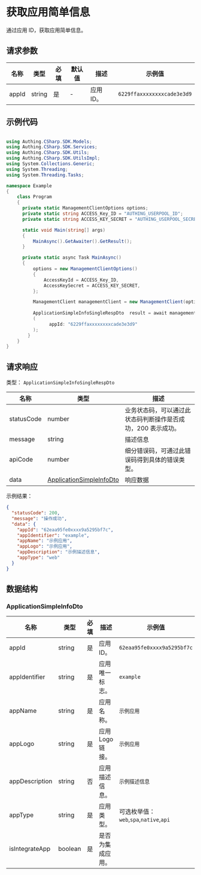 # 获取应用简单信息

<!--
  警告⚠️：
  不要直接修改该文档，
  https://github.com/Authing/authing-docs-factory
  使用该项目进行生成
-->

<LastUpdated />

通过应用 ID，获取应用简单信息。

## 请求参数

| 名称 | 类型 | 必填 | 默认值 | 描述 | 示例值 |
| ---- | ---- | ---- | ---- | ---- | ---- |
| appId | string  | 是 | - | 应用 ID。  | `6229ffaxxxxxxxxcade3e3d9` |


## 示例代码

```csharp

using Authing.CSharp.SDK.Models;
using Authing.CSharp.SDK.Services;
using Authing.CSharp.SDK.Utils;
using Authing.CSharp.SDK.UtilsImpl;
using System.Collections.Generic;
using System.Threading;
using System.Threading.Tasks;

namespace Example
{
    class Program
    {
      private static ManagementClientOptions options;
      private static string ACCESS_Key_ID = "AUTHING_USERPOOL_ID";
      private static string ACCESS_KEY_SECRET = "AUTHING_USERPOOL_SECRET";

      static void Main(string[] args)
      {
          MainAsync().GetAwaiter().GetResult();
      }

      private static async Task MainAsync()
      {
          options = new ManagementClientOptions()
          {
              AccessKeyId = ACCESS_Key_ID,
              AccessKeySecret = ACCESS_KEY_SECRET,
          };

          ManagementClient managementClient = new ManagementClient(options);
        
          ApplicationSimpleInfoSingleRespDto  result = await managementClient.GetApplicationSimpleInfo
          (             
                appId: "6229ffaxxxxxxxxcade3e3d9"
          );
        }
    }
}

```



## 请求响应

类型： `ApplicationSimpleInfoSingleRespDto`

| 名称 | 类型 | 描述 |
| ---- | ---- | ---- |
| statusCode | number | 业务状态码，可以通过此状态码判断操作是否成功，200 表示成功。 |
| message | string | 描述信息 |
| apiCode | number | 细分错误码，可通过此错误码得到具体的错误类型。 |
| data | <a href="#ApplicationSimpleInfoDto">ApplicationSimpleInfoDto</a> | 响应数据 |



示例结果：

```json
{
  "statusCode": 200,
  "message": "操作成功",
  "data": {
    "appId": "62eaa95fe0xxxx9a5295bf7c",
    "appIdentifier": "example",
    "appName": "示例应用",
    "appLogo": "示例应用",
    "appDescription": "示例描述信息",
    "appType": "web"
  }
}
```

## 数据结构


### <a id="ApplicationSimpleInfoDto"></a> ApplicationSimpleInfoDto

| 名称 | 类型 | 必填 | 描述 | 示例值 |
| ---- |  ---- | ---- | ---- | ---- |
| appId | string | 是 | 应用 ID。  |  `62eaa95fe0xxxx9a5295bf7c` |
| appIdentifier | string | 是 | 应用唯一标志。  |  `example` |
| appName | string | 是 | 应用名称。  |  `示例应用` |
| appLogo | string | 是 | 应用 Logo 链接。  |  `示例应用` |
| appDescription | string | 否 | 应用描述信息。  |  `示例描述信息` |
| appType | string | 是 | 应用类型。  | 可选枚举值：`web`,`spa`,`native`,`api` |
| isIntegrateApp | boolean | 是 | 是否为集成应用。  |  |



